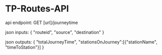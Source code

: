 # TP-Routes-API

api endpoint: GET [url]/journeytime

json inputs: {
  "routeid", 
  "source", 
  "destination"
}


json outputs: {
  "totalJourneyTime", 
  "stationsOnJourney":[{"stationName", "timeToStation"}]
}
